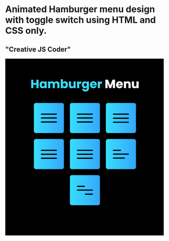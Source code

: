 # Animated Hamburger menu design with toggle switch using HTML and CSS only. 
## "Creative JS Coder"

<img src="./image/hamburger menu.PNG">